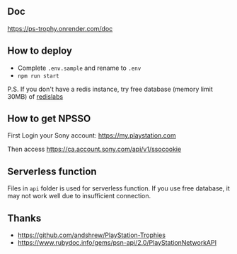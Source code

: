 ## Doc

https://ps-trophy.onrender.com/doc

## How to deploy

- Complete `.env.sample` and rename to `.env`
- `npm run start`

P.S. If you don't have a redis instance, try free database (memory limit 30MB) of [redislabs](https://redislabs.com/)

## How to get NPSSO

First Login your Sony account: https://my.playstation.com

Then access https://ca.account.sony.com/api/v1/ssocookie

## Serverless function

Files in `api` folder is used for serverless function. If you use free database, it may not work well due to insufficient connection.

## Thanks

- https://github.com/andshrew/PlayStation-Trophies
- https://www.rubydoc.info/gems/psn-api/2.0/PlayStationNetworkAPI

